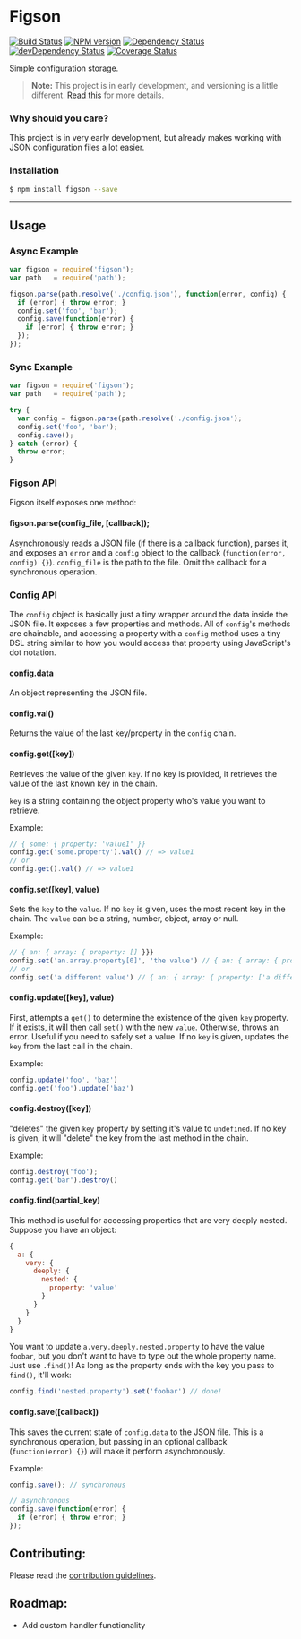 Figson
======

[![Build Status](https://travis-ci.org/declandewet/figson.svg?branch=master)](https://travis-ci.org/declandewet/figson)
[![NPM version](https://badge.fury.io/js/figson.svg)](http://badge.fury.io/js/figson)
[![Dependency Status](https://david-dm.org/declandewet/figson.svg)](https://david-dm.org/declandewet/figson)
[![devDependency Status](https://david-dm.org/declandewet/figson/dev-status.svg)](https://david-dm.org/declandewet/figson#info=devDependencies)
[![Coverage Status](https://coveralls.io/repos/declandewet/figson/badge.png?branch=master)](https://coveralls.io/r/declandewet/figson)

Simple configuration storage.

> **Note:** This project is in early development, and versioning is a little
  different. [Read this](http://markup.im/#q4_cRZ1Q) for more details.

### Why should you care?

This project is in very early development, but already makes working with
JSON configuration files a lot easier.

### Installation

```bash
$ npm install figson --save
```

--------------------------------------------------------------------------------

Usage
-----

### Async Example

```javascript
var figson = require('figson');
var path   = require('path');

figson.parse(path.resolve('./config.json'), function(error, config) {
  if (error) { throw error; }
  config.set('foo', 'bar');
  config.save(function(error) {
    if (error) { throw error; }
  });
});
```

### Sync Example

```javascript
var figson = require('figson');
var path   = require('path');

try {
  var config = figson.parse(path.resolve('./config.json');
  config.set('foo', 'bar');
  config.save();
} catch (error) {
  throw error;
}
```

### Figson API

Figson itself exposes one method:

#### figson.parse(config_file, [callback]);
Asynchronously reads a JSON file (if there is a callback function), parses it,
and exposes an `error` and a `config` object to the callback (`function(error, config) {}`).
`config_file` is the path to the file. Omit the callback for a synchronous operation.

### Config API

The `config` object is basically just a tiny wrapper around the data inside
the JSON file. It exposes a few properties and methods. All of `config`'s methods
are chainable, and accessing a property with a `config` method uses a tiny
DSL string similar to how you would access that property using JavaScript's dot
notation.

#### config.data
An object representing the JSON file.

#### config.val()
Returns the value of the last key/property in the `config` chain.

#### config.get([key])
Retrieves the value of the given `key`. If no key is provided, it retrieves
the value of the last known key in the chain.

`key` is a string containing the object property who's value you want to retrieve.

Example:

```javascript
// { some: { property: 'value1' }}
config.get('some.property').val() // => value1
// or
config.get().val() // => value1
```

#### config.set([key], value)

Sets the `key` to the `value`. If no `key` is given, uses the most recent key
in the chain. The `value` can be a string, number, object, array or null.

Example:

```javascript
// { an: { array: { property: [] }}}
config.set('an.array.property[0]', 'the value') // { an: { array: { property: ['the value'] }}}
// or
config.set('a different value') // { an: { array: { property: ['a different value'] }}}

```

#### config.update([key], value)

First, attempts a `get()` to determine the existence of the given `key` property. If it
exists, it will then call `set()` with the new `value`. Otherwise, throws an error.
Useful if you need to safely set a value. If no `key` is given, updates the
`key` from the last call in the chain.

Example:

```javascript
config.update('foo', 'baz')
config.get('foo').update('baz')
```

#### config.destroy([key])

"deletes" the given `key` property by setting it's value to `undefined`. If no
key is given, it will "delete" the key from the last method in the chain.

Example:

```javascript
config.destroy('foo');
config.get('bar').destroy()
```

#### config.find(partial_key)

This method is useful for accessing properties that are very deeply nested.
Suppose you have an object:

```javascript
{
  a: {
    very: {
      deeply: {
        nested: {
          property: 'value'
        }
      }
    }
  }
}
```

You want to update `a.very.deeply.nested.property` to have the value `foobar`,
but you don't want to have to type out the whole property name. Just use `.find()`!
As long as the property ends with the key you pass to `find()`, it'll work:

```javascript
config.find('nested.property').set('foobar') // done!
```

#### config.save([callback])

This saves the current state of `config.data` to the JSON file. This is a synchronous
operation, but passing in an optional callback (`function(error) {}`) will make it
perform asynchronously.

Example:

```javascript
config.save(); // synchronous

// asynchronous
config.save(function(error) {
  if (error) { throw error; }
});
```

Contributing:
-------------

Please read the [contribution guidelines](https://github.com/declandewet/figson/blob/master/contributing.md).

Roadmap:
--------

- Add custom handler functionality
